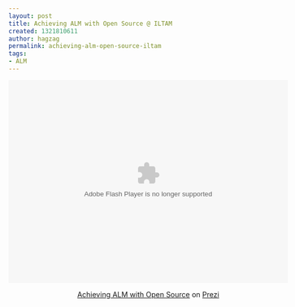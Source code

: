 ```yaml
---
layout: post
title: Achieving ALM with Open Source @ ILTAM
created: 1321810611
author: hagzag
permalink: achieving-alm-open-source-iltam
tags:
- ALM
---
```

<div class="prezi-player"><style type="text/css" media="screen">.prezi-player { width: 550px; } .prezi-player-links { text-align: center; }</style><object width="550" height="400" id="prezi_3j92xmamzwxi" name="prezi_3j92xmamzwxi" classid="clsid:D27CDB6E-AE6D-11cf-96B8-444553540000">
<param name="movie" value="http://prezi.com/bin/preziloader.swf" />
<param name="allowfullscreen" value="true" />
<param name="allowscriptaccess" value="always" />
<param name="bgcolor" value="#ffffff" />
<param name="flashvars" value="prezi_id=3j92xmamzwxi&amp;lock_to_path=0&amp;color=ffffff&amp;autoplay=no&amp;autohide_ctrls=0" /><embed width="550" height="400" id="preziEmbed_3j92xmamzwxi" name="preziEmbed_3j92xmamzwxi" src="http://prezi.com/bin/preziloader.swf" type="application/x-shockwave-flash" allowfullscreen="true" allowscriptaccess="always" bgcolor="#ffffff" flashvars="prezi_id=3j92xmamzwxi&amp;lock_to_path=0&amp;color=ffffff&amp;autoplay=no&amp;autohide_ctrls=0"></embed></object>
<div class="prezi-player-links">
<p><a title="
The road to implementing ALM with Open Source Software
" href="http://prezi.com/3j92xmamzwxi/achieving-alm-with-open-source/">Achieving ALM with Open Source</a> on <a href="http://prezi.com">Prezi</a></p>
</div>
</div>
